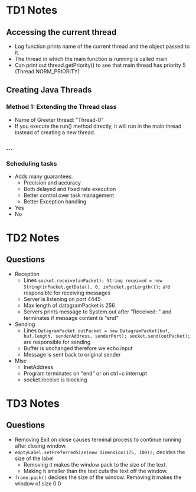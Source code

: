 # TD1 Notes

## Accessing the current thread

- Log function prints name of the current thread and the object passed to it.
- The thread in which the main function is running is called main
- Can print out thread.getPriority() to see that main thread has priority 5 (Thread.NORM_PRIORITY)


## Creating Java Threads

### Method 1: Extending the Thread class

- Name of Greeter thread: "Thread-0"
- If you execute the run() method directly, it will run in the main thread instead of creating a new thread.

### ...

### Scheduling tasks

- Adds many guarantees:
  - Precision and accuracy
  - Both delayed and fixed rate execution
  - Better control over task management
  - Better Exception handling
- Yes
- No



# TD2 Notes

## Questions

- Reception
  - Lines `socket.receive(inPacket); String received = new String(inPacket.getData(), 0, inPacket.getLength());` are responsible for receiving messages
  - Server is listening on port 4445
  - Max length of datagramPacket is 256
  - Servers prints message to System.out after "Received: " and terminates if message content is "end"
- Sending
  - Lines `DatagramPacket outPacket = new DatagramPacket(buf, buf.length, senderAddress, senderPort); socket.send(outPacket);` are responsible for sending
  - Buffer is unchanged therefore we echo input
  - Message is sent back to original sender
- Misc
  - InetAddress
  - Program terminates on "end" or on ctrl+c interrupt
  - socket.receive is blocking


# TD3 Notes

## Questions

- Removing Exit on close causes terminal process to continue running after closing window.
- `emptyLabel.setPreferredSize(new Dimension(175, 100));` decides the size of the label
  - Removing it makes the window pack to the size of the text.
  - Making it smaller than the text cuts the text off the window.
- `frame.pack()` decides the size of the window. Removing it makes the window of size 0 0